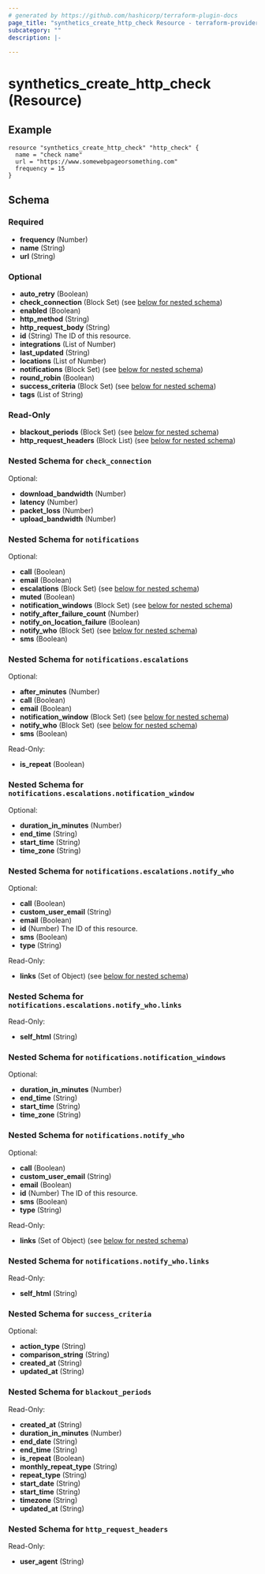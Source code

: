 ```yaml
---
# generated by https://github.com/hashicorp/terraform-plugin-docs
page_title: "synthetics_create_http_check Resource - terraform-provider-synthetics"
subcategory: ""
description: |-
  
---
```


# synthetics_create_http_check (Resource)

## Example
```
resource "synthetics_create_http_check" "http_check" {
  name = "check name"
  url = "https://www.somewebpageorsomething.com"  
  frequency = 15
}
```

<!-- schema generated by tfplugindocs -->
## Schema

### Required

- **frequency** (Number)
- **name** (String)
- **url** (String)

### Optional

- **auto_retry** (Boolean)
- **check_connection** (Block Set) (see [below for nested schema](#nestedblock--check_connection))
- **enabled** (Boolean)
- **http_method** (String)
- **http_request_body** (String)
- **id** (String) The ID of this resource.
- **integrations** (List of Number)
- **last_updated** (String)
- **locations** (List of Number)
- **notifications** (Block Set) (see [below for nested schema](#nestedblock--notifications))
- **round_robin** (Boolean)
- **success_criteria** (Block Set) (see [below for nested schema](#nestedblock--success_criteria))
- **tags** (List of String)

### Read-Only

- **blackout_periods** (Block Set) (see [below for nested schema](#nestedblock--blackout_periods))
- **http_request_headers** (Block List) (see [below for nested schema](#nestedblock--http_request_headers))

<a id="nestedblock--check_connection"></a>
### Nested Schema for `check_connection`

Optional:

- **download_bandwidth** (Number)
- **latency** (Number)
- **packet_loss** (Number)
- **upload_bandwidth** (Number)


<a id="nestedblock--notifications"></a>
### Nested Schema for `notifications`

Optional:

- **call** (Boolean)
- **email** (Boolean)
- **escalations** (Block Set) (see [below for nested schema](#nestedblock--notifications--escalations))
- **muted** (Boolean)
- **notification_windows** (Block Set) (see [below for nested schema](#nestedblock--notifications--notification_windows))
- **notify_after_failure_count** (Number)
- **notify_on_location_failure** (Boolean)
- **notify_who** (Block Set) (see [below for nested schema](#nestedblock--notifications--notify_who))
- **sms** (Boolean)

<a id="nestedblock--notifications--escalations"></a>
### Nested Schema for `notifications.escalations`

Optional:

- **after_minutes** (Number)
- **call** (Boolean)
- **email** (Boolean)
- **notification_window** (Block Set) (see [below for nested schema](#nestedblock--notifications--escalations--notification_window))
- **notify_who** (Block Set) (see [below for nested schema](#nestedblock--notifications--escalations--notify_who))
- **sms** (Boolean)

Read-Only:

- **is_repeat** (Boolean)

<a id="nestedblock--notifications--escalations--notification_window"></a>
### Nested Schema for `notifications.escalations.notification_window`

Optional:

- **duration_in_minutes** (Number)
- **end_time** (String)
- **start_time** (String)
- **time_zone** (String)


<a id="nestedblock--notifications--escalations--notify_who"></a>
### Nested Schema for `notifications.escalations.notify_who`

Optional:

- **call** (Boolean)
- **custom_user_email** (String)
- **email** (Boolean)
- **id** (Number) The ID of this resource.
- **sms** (Boolean)
- **type** (String)

Read-Only:

- **links** (Set of Object) (see [below for nested schema](#nestedatt--notifications--escalations--notify_who--links))

<a id="nestedatt--notifications--escalations--notify_who--links"></a>
### Nested Schema for `notifications.escalations.notify_who.links`

Read-Only:

- **self_html** (String)




<a id="nestedblock--notifications--notification_windows"></a>
### Nested Schema for `notifications.notification_windows`

Optional:

- **duration_in_minutes** (Number)
- **end_time** (String)
- **start_time** (String)
- **time_zone** (String)


<a id="nestedblock--notifications--notify_who"></a>
### Nested Schema for `notifications.notify_who`

Optional:

- **call** (Boolean)
- **custom_user_email** (String)
- **email** (Boolean)
- **id** (Number) The ID of this resource.
- **sms** (Boolean)
- **type** (String)

Read-Only:

- **links** (Set of Object) (see [below for nested schema](#nestedatt--notifications--notify_who--links))

<a id="nestedatt--notifications--notify_who--links"></a>
### Nested Schema for `notifications.notify_who.links`

Read-Only:

- **self_html** (String)




<a id="nestedblock--success_criteria"></a>
### Nested Schema for `success_criteria`

Optional:

- **action_type** (String)
- **comparison_string** (String)
- **created_at** (String)
- **updated_at** (String)


<a id="nestedblock--blackout_periods"></a>
### Nested Schema for `blackout_periods`

Read-Only:

- **created_at** (String)
- **duration_in_minutes** (Number)
- **end_date** (String)
- **end_time** (String)
- **is_repeat** (Boolean)
- **monthly_repeat_type** (String)
- **repeat_type** (String)
- **start_date** (String)
- **start_time** (String)
- **timezone** (String)
- **updated_at** (String)


<a id="nestedblock--http_request_headers"></a>
### Nested Schema for `http_request_headers`

Read-Only:

- **user_agent** (String)


